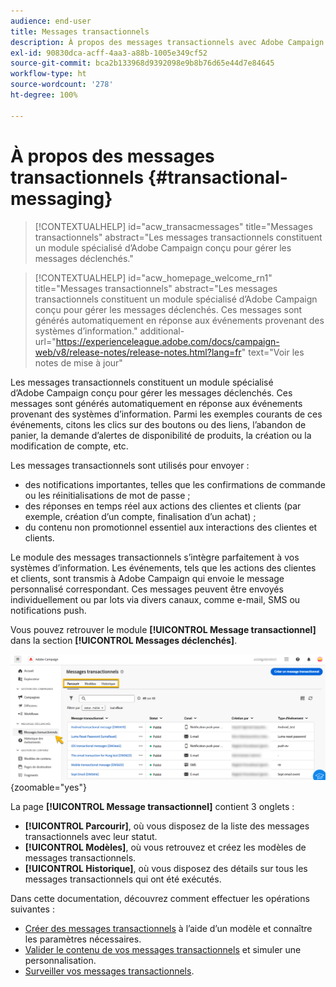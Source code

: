 ```yaml
---
audience: end-user
title: Messages transactionnels
description: À propos des messages transactionnels avec Adobe Campaign Web
exl-id: 90830dca-acff-4aa3-a88b-1005e349cf52
source-git-commit: bca2b133968d9392098e9b8b76d65e44d7e84645
workflow-type: ht
source-wordcount: '278'
ht-degree: 100%

---
```


# À propos des messages transactionnels {#transactional-messaging}

>[!CONTEXTUALHELP]
>id="acw_transacmessages"
>title="Messages transactionnels"
>abstract="Les messages transactionnels constituent un module spécialisé d’Adobe Campaign conçu pour gérer les messages déclenchés."

>[!CONTEXTUALHELP]
>id="acw_homepage_welcome_rn1"
>title="Messages transactionnels"
>abstract="Les messages transactionnels constituent un module spécialisé d’Adobe Campaign conçu pour gérer les messages déclenchés. Ces messages sont générés automatiquement en réponse aux événements provenant des systèmes d’information."
>additional-url="https://experienceleague.adobe.com/docs/campaign-web/v8/release-notes/release-notes.html?lang=fr" text="Voir les notes de mise à jour"

<!-- >>[!CONTEXTUALHELP]
>id="acw_transacmessages_exclusionlogs"
>title="Transactional messaging exclusion logs"
>abstract="Transactional messaging exclusion logs" -->

Les messages transactionnels constituent un module spécialisé d’Adobe Campaign conçu pour gérer les messages déclenchés. Ces messages sont générés automatiquement en réponse aux événements provenant des systèmes d’information. Parmi les exemples courants de ces événements, citons les clics sur des boutons ou des liens, l’abandon de panier, la demande d’alertes de disponibilité de produits, la création ou la modification de compte, etc.

Les messages transactionnels sont utilisés pour envoyer :

* des notifications importantes, telles que les confirmations de commande ou les réinitialisations de mot de passe ;
* des réponses en temps réel aux actions des clientes et clients (par exemple, création d’un compte, finalisation d’un achat) ;
* du contenu non promotionnel essentiel aux interactions des clientes et clients.

Le module des messages transactionnels s’intègre parfaitement à vos systèmes d’information. Les événements, tels que les actions des clientes et clients, sont transmis à Adobe Campaign qui envoie le message personnalisé correspondant. Ces messages peuvent être envoyés individuellement ou par lots via divers canaux, comme e-mail, SMS ou notifications push.

Vous pouvez retrouver le module **[!UICONTROL Message transactionnel]** dans la section **[!UICONTROL Messages déclenchés]**.

![](assets/transactional.png){zoomable="yes"}

La page **[!UICONTROL Message transactionnel]** contient 3 onglets :

* **[!UICONTROL Parcourir]**, où vous disposez de la liste des messages transactionnels avec leur statut.
* **[!UICONTROL Modèles]**, où vous retrouvez et créez les modèles de messages transactionnels.
* **[!UICONTROL Historique]**, où vous disposez des détails sur tous les messages transactionnels qui ont été exécutés.

Dans cette documentation, découvrez comment effectuer les opérations suivantes :

* [Créer des messages transactionnels](create-transactional.md) à l’aide d’un modèle et connaître les paramètres nécessaires.
* [Valider le contenu de vos messages transactionnels](validate-transactional.md) et simuler une personnalisation.
* [Surveiller vos messages transactionnels](monitor-transactional.md).
